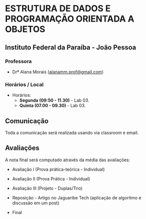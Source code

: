 # ESTRUTURA DE DADOS E PROGRAMAÇÃO ORIENTADA A OBJETOS

## Instituto Federal da Paraíba - João Pessoa

### Professora

* Drª Alana Morais ([alanamm.prof@gmail.com](mailto:alanamm.prof@gmail.com))

### Horários / Local

* Horários:
  - **Segunda (09:50 - 11.30)** - Lab 03.
  - **Quinta (07.00 - 09.30)** - Lab 03.

## Comunicação

Toda a comunicação será realizada usando via classroom e email.

## Avaliações

A nota final será computado através da média das avaliações:

* Avaliação I   (Prova prática-teórica - Individual)
* Avaliação II  (Prova Prática - Individual)
* Avaliação III (Projeto - Duplas/Trio)

* Reposição - Artigo no Jaguaribe Tech (aplicação de algoritmo e discussão em um post)

* Final 


